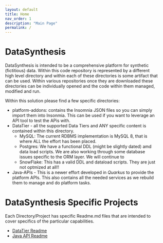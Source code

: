 ```yaml
---
layout: default
title: Home
nav_order: 1
description: "Main Page"
permalink: /
---
```


# DataSynthesis
DataSynthesis is intended to be a comprehensive platform for synthetic (fictitious) data.
Within this code repository is represented by a different high level directory and within
each of these directories is some artifact that can be used. Within
various repositories once they are downloaded these directories can be
individually opened and the code within them managed, modified and run.

Within this solution please find a few specific directories:

- platform-addons: contains the Insomnia JSON files so you can simply import them into
Insonmia. This can be used if you want to leverage an API tool to test the APis with.
- DataTier - all the supported Data Tiers and ANY specific content is contained within this directory.
  - MySQL: The current RDBMS implementation is MySQL 8, that is where ALL the effort has been placed.
  - Postgres: We have a functional DDL (might be slightly dated) amd data load scripts. We are also working through
  some database issues specific to the ORM layer. We will continue to
  - SnowFlake: This has a valid DDL and dataload scripts. They are just not optmized at all!!
- Java-APIs - This is a newer effort developed in *Quarkus* to provide the platform APIs.
This also contains all the needed services as we rebuild them to manage and do platform tasks.

# DataSynthesis Specific Projects
Each Directory/Project has specific Readme.md files that are intended to cover specifics of the particular capabilities.

* [DataTier Readme](https://github.com/RedHat-Healthcare/DataSynthesis/blob/master/DataTier/README.md)
* [Java API Readme](https://github.com/RedHat-Healthcare/DataSynthesis/tree/master/Java-APIs)

